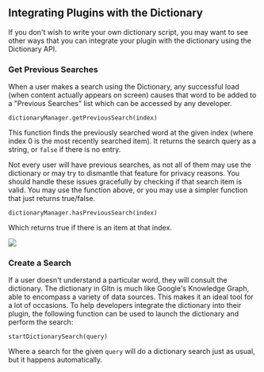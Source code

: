 ## Integrating Plugins with the Dictionary
If you don't wish to write your own dictionary script, you may want to see other ways that you can integrate your plugin with the dictionary using the Dictionary API.

### Get Previous Searches
When a user makes a search using the Dictionary, any successful load (when content actually appears on screen) causes that word to be added to a "Previous Searches" list which can be accessed by any developer.

`dictionaryManager.getPreviousSearch(index)`

This function finds the previously searched word at the given index (where index 0 is the most recently searched item). It returns the search query as a string, or `false` if there is no entry.

Not every user will have previous searches, as not all of them may use the dictionary or may try to dismantle that feature for privacy reasons. You should handle these issues gracefully by checking if that search item is valid. You may use the function above, or you may use a simpler function that just returns true/false.

`dictionaryManager.hasPreviousSearch(index)`

Which returns true if there is an item at that index.

<img src="http://felkerdigitalmedia.com/gltn\images\blog\dictionary_recents.png">

### Create a Search
If a user doesn't understand a particular word, they will consult the dictionary. The dictionary in Gltn is much like Google's Knowledge Graph, able to encompass a variety of data sources. This makes it an ideal tool for a lot of occasions. To help developers integrate the dictionary into their plugin, the following function can be used to launch the dictionary and perform the search:

`startDictionarySearch(query)`

Where a search for the given `query` will do a dictionary search just as usual, but it happens automatically.